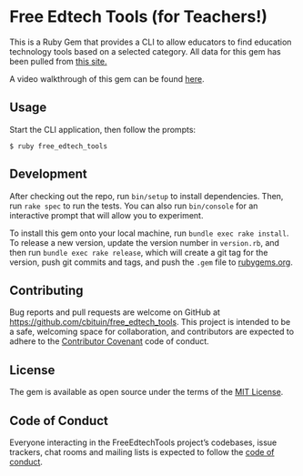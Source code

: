 # Free Edtech Tools (for Teachers!)

This is a Ruby Gem that provides a CLI to allow educators to find education technology tools based on a selected category. All data for this gem has been pulled from <a href="https://elearningindustry.com/321-free-tools-for-teachers-free-educational-technology">this site.</a>

A video walkthrough of this gem can be found <a href="https://drive.google.com/file/d/1Yrz4YYGDDwhxFFwWYxEEgNCGy4P1SVad/view?usp=sharing">here</a>. 

## Usage

Start the CLI application, then follow the prompts:

    $ ruby free_edtech_tools

## Development

After checking out the repo, run `bin/setup` to install dependencies. Then, run `rake spec` to run the tests. You can also run `bin/console` for an interactive prompt that will allow you to experiment.

To install this gem onto your local machine, run `bundle exec rake install`. To release a new version, update the version number in `version.rb`, and then run `bundle exec rake release`, which will create a git tag for the version, push git commits and tags, and push the `.gem` file to [rubygems.org](https://rubygems.org).

## Contributing

Bug reports and pull requests are welcome on GitHub at https://github.com/cbituin/free_edtech_tools. This project is intended to be a safe, welcoming space for collaboration, and contributors are expected to adhere to the [Contributor Covenant](http://contributor-covenant.org) code of conduct.

## License

The gem is available as open source under the terms of the [MIT License](http://opensource.org/licenses/MIT).

## Code of Conduct

Everyone interacting in the FreeEdtechTools project’s codebases, issue trackers, chat rooms and mailing lists is expected to follow the [code of conduct](https://github.com/[USERNAME]/free_edtech_tools/blob/master/CODE_OF_CONDUCT.md).
